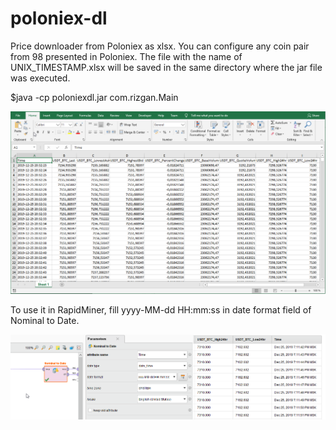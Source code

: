 # poloniex-dl 

Price downloader from Poloniex as xlsx. You can configure any coin pair  from 98 presented in Poloniex. The file with the name of UNIX_TIMESTAMP.xlsx will be saved in the same directory where the jar file was executed.

$java -cp poloniexdl.jar com.rizgan.Main

![Image description](https://github.com/rizgan/poloniex-dl/blob/master/sample.png)

To use it in RapidMiner, fill yyyy-MM-dd HH:mm:ss in date format field of Nominal to Date.

![Image description](https://github.com/rizgan/poloniex-dl/blob/master/rapidminer.png)
